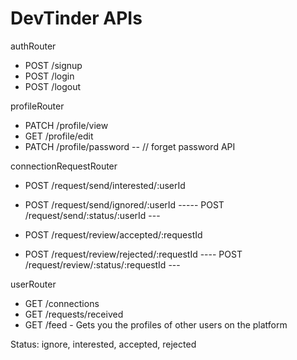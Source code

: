 # DevTinder APIs
authRouter
- POST /signup
- POST /login
- POST /logout

profileRouter
- PATCH /profile/view
- GET /profile/edit
- PATCH /profile/password -- // forget password API

connectionRequestRouter
- POST /request/send/interested/:userId
- POST /request/send/ignored/:userId
----- POST /request/send/:status/:userId ---

- POST /request/review/accepted/:requestId
- POST /request/review/rejected/:requestId
---- POST /request/review/:status/:requestId ---

userRouter
- GET /connections
- GET /requests/received
- GET /feed - Gets you the profiles of other users on the platform



Status: ignore, interested, accepted, rejected
